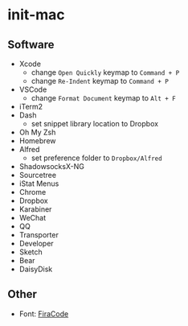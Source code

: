 # init-mac

## Software

* Xcode
  * change `Open Quickly` keymap to `Command + P`
  * change `Re-Indent` keymap to `Command + P`
* VSCode
  * change `Format Document` keymap to `Alt + F`
* iTerm2
* Dash
  * set snippet library location to Dropbox
* Oh My Zsh
* Homebrew
* Alfred
  * set preference folder to `Dropbox/Alfred`
* ShadowsocksX-NG
* Sourcetree
* iStat Menus
* Chrome
* Dropbox
* Karabiner
* WeChat
* QQ
* Transporter
* Developer
* Sketch
* Bear
* DaisyDisk

## Other

* Font: [FiraCode](https://github.com/tonsky/FiraCode)
